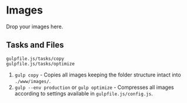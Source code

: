 # Images

Drop your images here. 

## Tasks and Files
```
gulpfile.js/tasks/copy
gulpfile.js/tasks/optimize
```

1. `gulp copy` - Copies all images keeping the folder structure intact into `./www/images/`. 
2. `gulp --env production` or `gulp optimize` - Compresses all images according to settings available in `gulpfile.js/config.js`.

